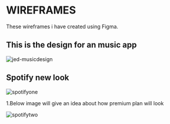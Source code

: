 # WIREFRAMES

These wireframes i have created using Figma.

## This is the design for an music app


![jed-musicdesign](https://user-images.githubusercontent.com/42216529/118124356-1a169d00-b413-11eb-8692-2774afc23f48.png)


## Spotify new look


![spotifyone](https://user-images.githubusercontent.com/42216529/118124385-21d64180-b413-11eb-8645-a40db4cec00d.png)

1.Below image will give an idea about how premium plan will look

![spotifytwo](https://user-images.githubusercontent.com/42216529/118124405-28fd4f80-b413-11eb-9281-b5661f086f83.png)
